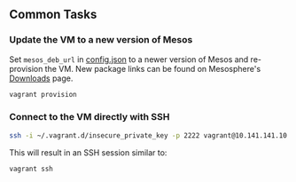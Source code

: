 ## Common Tasks

### Update the VM to a new version of Mesos

Set `mesos_deb_url` in [config.json][15] to a newer version of Mesos and
re-provision the VM. New package links can be found on Mesosphere's
[Downloads](http://mesosphere.io/downloads) page.

```bash
vagrant provision
```

### Connect to the VM directly with SSH
```bash
ssh -i ~/.vagrant.d/insecure_private_key -p 2222 vagrant@10.141.141.10
```

This will result in an SSH session similar to:
```bash
vagrant ssh
```

[15]: config.md "Configuration"
